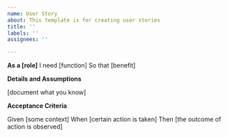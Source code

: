 ```yaml
---
name: User Story
about: This template is for creating user stories
title: ''
labels: ''
assignees: ''

---
```


**As a [role]**
I need [function]
So that [benefit]

**Details and Assumptions**

[document what you know]

**Acceptance Criteria**

Given [some context]
When [certain action is taken]
Then [the outcome of action is observed]
